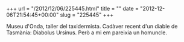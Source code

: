 +++
url = "/2012/12/06/225445.html"
title = ""
date = "2012-12-06T21:54:45+00:00"
slug = "225445"
+++

<p>Museu d'Onda, taller del taxidermista. Cadàver recent d'un diable de Tasmània: Diabolus Ursinus. Però a mi em pareixia un homuncle.</p>
